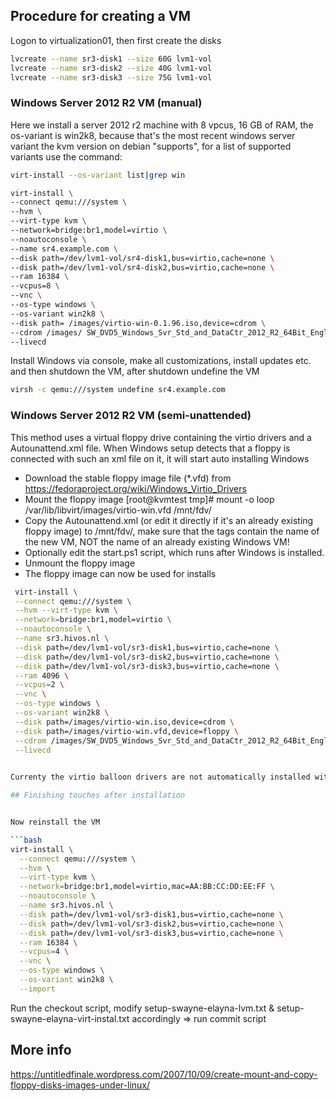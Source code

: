 ## Procedure for creating a VM

Logon to virtualization01, then first create the disks

```bash
lvcreate --name sr3-disk1 --size 60G lvm1-vol
lvcreate --name sr3-disk2 --size 40G lvm1-vol
lvcreate --name sr3-disk3 --size 75G lvm1-vol
```

### Windows Server 2012 R2 VM (manual)

Here we install a server 2012 r2 machine with 8 vpcus, 16 GB of RAM, the os-variant is win2k8, because that's the most recent windows server variant the kvm version on debian "supports", for a list of supported variants use the command:

```bash
virt-install --os-variant list|grep win
```


```bash
virt-install \
--connect qemu:///system \
--hvm \
--virt-type kvm \
--network=bridge:br1,model=virtio \
--noautoconsole \
--name sr4.example.com \
--disk path=/dev/lvm1-vol/sr4-disk1,bus=virtio,cache=none \
--disk path=/dev/lvm1-vol/sr4-disk2,bus=virtio,cache=none \
--ram 16384 \
--vcpus=8 \
--vnc \
--os-type windows \
--os-variant win2k8 \
--disk path= /images/virtio-win-0.1.96.iso,device=cdrom \
--cdrom /images/ SW_DVD5_Windows_Svr_Std_and_DataCtr_2012_R2_64Bit_English_Core_MLF_X19-05182.ISO \
--livecd
```


Install Windows via console, make all customizations, install updates  etc. and then shutdown the VM, after shutdown undefine the VM


```bash
virsh -c qemu:///system undefine sr4.example.com
````

### Windows Server 2012 R2 VM (semi-unattended)

This method uses a virtual floppy drive containing the virtio drivers and a Autounattend.xml file. When Windows setup detects that a floppy is connected with such an xml file on it, it will start auto installing Windows

- Download the stable floppy image file (*.vfd) from https://fedoraproject.org/wiki/Windows_Virtio_Drivers 
- Mount the floppy image [root@kvmtest tmp]# mount -o loop /var/lib/libvirt/images/virtio-win.vfd /mnt/fdv/
- Copy the Autounattend.xml (or edit it directly if it's an already existing floppy image) to /mnt/fdv/, make sure that the <Computername> tags contain the name of the new VM, NOT the name of an already existing Windows VM!
- Optionally edit the start.ps1 script, which runs after Windows is installed.
- Unmount the floppy image
- The floppy image can now be used for installs

```bash
 virt-install \
 --connect qemu:///system \
 --hvm --virt-type kvm \
 --network=bridge:br1,model=virtio \
 --noautoconsole \
 --name sr3.hivos.nl \
 --disk path=/dev/lvm1-vol/sr3-disk1,bus=virtio,cache=none \
 --disk path=/dev/lvm1-vol/sr3-disk2,bus=virtio,cache=none \
 --disk path=/dev/lvm1-vol/sr3-disk3,bus=virtio,cache=none \
 --ram 4096 \
 --vcpus=2 \
 --vnc \
 --os-type windows \
 --os-variant win2k8 \
 --disk path=/images/virtio-win.iso,device=cdrom \
 --disk path=/images/virtio-win.vfd,device=floppy \
 --cdrom /images/SW_DVD5_Windows_Svr_Std_and_DataCtr_2012_R2_64Bit_English_Core_MLF_X19-05182.ISO \
 --livecd

 
Currenty the virtio balloon drivers are not automatically installed with the floppy process, so these need to be manually installed after the install is finished.

## Finishing touches after installation


Now reinstall the VM

```bash
virt-install \
  --connect qemu:///system \
  --hvm \
  --virt-type kvm \
  --network=bridge:br1,model=virtio,mac=AA:BB:CC:DD:EE:FF \
  --noautoconsole \
  --name sr3.hivos.nl \
  --disk path=/dev/lvm1-vol/sr3-disk1,bus=virtio,cache=none \
  --disk path=/dev/lvm1-vol/sr3-disk2,bus=virtio,cache=none \
  --disk path=/dev/lvm1-vol/sr3-disk3,bus=virtio,cache=none \
  --ram 16384 \
  --vcpus=4 \
  --vnc \
  --os-type windows \
  --os-variant win2k8 \
  --import
```

Run the checkout script, modify setup-swayne-elayna-lvm.txt & setup-swayne-elayna-virt-instal.txt accordingly => run commit script

## More info

https://untitledfinale.wordpress.com/2007/10/09/create-mount-and-copy-floppy-disks-images-under-linux/
